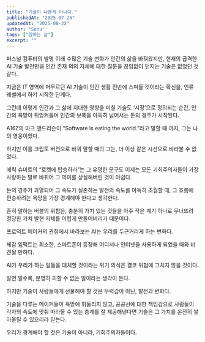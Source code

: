 ```yaml
---
title: "기술이 나쁜게 아니다."
publishedAt: "2025-07-26"
updatedAt: "2025-08-22"
author: "Sonu"
tags: ["일하는 삶"]
excerpt: ""
---
```



퍼스널 컴퓨터의 발명 이래 수많은 기술 변화가 인간의 삶을 바꿔왔지만, 현재의 급격한 AI 기술 발전만큼 인간 존재 의의 자체에 대한 질문을 끊임없이 던지는 기술은 없었던 것 같다.


지금은 IT 영역에 머무르던 AI 기술이 인간 생활 전반에 스며들 것이라는 확신을, 인류 레벨에서 하기 시작한 단계다.


그런데 이렇게 인간과 그 삶에 지대한 영향을 미칠 기술도 ‘시장’으로 정의되는 순간, 인간의 욕망이 뒤엉켜들며 인간의 보폭을 아득히 넘어서는 돈의 경주가 시작된다.


A16Z의 마크 앤드리슨이 “Software is eating the world.”라고 말할 때 까지, 그는 나의 영웅이었다.


하지만 이를 크립토 버전으로 바꿔 말할 때의 그는, 더 이상 같은 시선으로 바라볼 수 없었다.


에릭 슈미트의 “로켓에 탑승하라”는 그 유명한 문구도 이제는 모든 기회주의자들이 가장 사랑하는 말로 바뀌어 그 의미를 상실해버린 것이 아쉽다.


돈의 경주가 과열되어 그 속도가 실존하는 발전의 속도를 아득히 초월할 때, 그 흐름에 편승하려는 욕망을 가장 경계해야 한다고 생각한다.


흔히 말하는 버블의 위험은, 충분히 가치 있는 것들을 아주 작은 계기 하나로 무너뜨려 정당한 가치 발현 자체를 어렵게 만들어버리기 때문이다.


프로덕트 메이커의 관점에서 바라보는 AI는 우리를 두근거리게 하는 변화다.


체감 임팩트는 최소한, 스마트폰이 등장해 어디서나 인터넷을 사용하게 되었을 때와 비견될 만하다.


AI가 우리가 하는 일들을 대체할 것이라는 위기 의식은 결코 위협에 그치지 않을 것이다.


알면 알수록, 분명히 피할 수 없는 일이라는 생각이 든다.


하지만 기술이 사람들에게 선물해야 할 것은 무력감이 아닌, 발전과 변화다.


기술을 다루는 메이커들이 욕망에 휘둘리지 않고, 공공선에 대한 책임감으로 사람들이 각자의 속도에 맞춰 따라올 수 있는 층계를 잘 제공해낸다면 기술은 그 가치를 온전히 쌓아올릴 수 있으리라 믿는다.


우리가 경계해야 할 것은 기술이 아니라, 기회주의자들이다.

